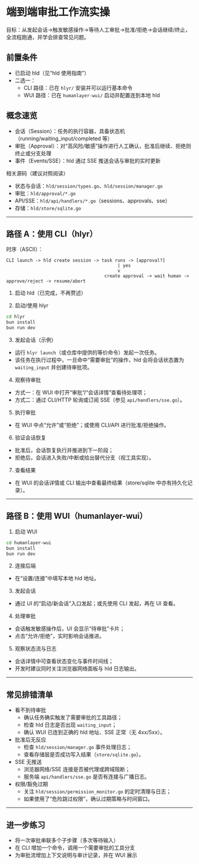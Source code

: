 # 端到端审批工作流实操

目标：从发起会话→触发敏感操作→等待人工审批→批准/拒绝→会话继续/终止，全流程跑通，并学会排查常见问题。

## 前置条件
- 已启动 hld（见“hld 使用指南”）
- 二选一：
  - CLI 路径：已在 `hlyr/` 安装并可以运行基本命令
  - WUI 路径：已在 `humanlayer-wui/` 启动并配置连到本地 hld

## 概念速览
- 会话（Session）：任务的执行容器，具备状态机（running/waiting_input/completed 等）
- 审批（Approval）：对“高风险/敏感”操作进行人工确认，批准后继续、拒绝则终止或分支处理
- 事件（Events/SSE）：hld 通过 SSE 推送会话与审批的实时更新

相关源码（建议对照阅读）
- 状态与会话：`hld/session/types.go`、`hld/session/manager.go`
- 审批：`hld/approval/*.go`
- API/SSE：`hld/api/handlers/*.go`（sessions、approvals、sse）
- 存储：`hld/store/sqlite.go`

---

## 路径 A：使用 CLI（hlyr）

时序（ASCII）：
```
CLI launch -> hld create session -> task runs -> [approval?]
                                          | yes
                                          v
                                     create approval -> wait human -> approve/reject -> resume/abort
```

1) 启动 hld（已完成，不再赘述）

2) 启动/使用 hlyr
```bash
cd hlyr
bun install
bun run dev
```

3) 发起会话（示例）
- 运行 `hlyr launch`（或仓库中提供的等价命令）发起一次任务。
- 该任务在执行过程中，一旦命中“需要审批”的操作，hld 会将会话状态置为 `waiting_input` 并创建待审批项。

4) 观察待审批
- 方式一：在 WUI 中打开“审批”/“会话详情”查看待处理项；
- 方式二：通过 CLI/HTTP 轮询或订阅 SSE（参见 `api/handlers/sse.go`）。

5) 执行审批
- 在 WUI 中点“允许”或“拒绝”；或使用 CLI/API 进行批准/拒绝操作。

6) 验证会话恢复
- 批准后，会话恢复执行并推进到下一阶段；
- 拒绝后，会话进入失败/中断或给出替代分支（视工具实现）。

7) 查看结果
- 在 WUI 的会话详情或 CLI 输出中查看最终结果（store/sqlite 中亦有持久化记录）。

---

## 路径 B：使用 WUI（humanlayer-wui）

1) 启动 WUI
```bash
cd humanlayer-wui
bun install
bun run dev
```

2) 连接后端
- 在“设置/连接”中填写本地 hld 地址。

3) 发起会话
- 通过 UI 的“启动/新会话”入口发起；或先使用 CLI 发起，再在 UI 查看。

4) 处理审批
- 会话触发敏感操作后，UI 会显示“待审批”卡片；
- 点击“允许/拒绝”，实时影响会话推进。

5) 观察状态流与日志
- 会话详情中可查看状态变化与事件时间线；
- 开发时建议同时关注浏览器网络面板与 hld 日志输出。

---

## 常见排错清单
- 看不到待审批
  - 确认任务确实触发了需要审批的工具路径；
  - 检查 hld 日志是否出现 `waiting_input`；
  - 确认 WUI 已连到正确的 hld 地址、SSE 正常（无 4xx/5xx）。
- 批准后无反应
  - 检查 `hld/session/manager.go` 事件处理日志；
  - 查看存储层是否成功写入结果（`store/sqlite.go`）。
- SSE 无推送
  - 浏览器网络/SSE 连接是否被代理或跨域阻断；
  - 服务端 `api/handlers/sse.go` 是否有连接与广播日志。
- 权限/豁免过期
  - 关注 `hld/session/permission_monitor.go` 的定时清理与日志；
  - 如果使用了“危险跳过权限”，确认过期策略与时间窗口。

---

## 进一步练习
- 将一次审批串联多个子步骤（多次等待输入）
- 在 CLI 增加一个命令，调用一个需要审批的工具分支
- 为审批流增加上下文说明与审计记录，并在 WUI 展示
